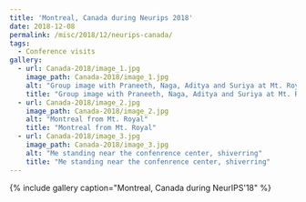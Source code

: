 ```yaml
---
title: 'Montreal, Canada during Neurips 2018'
date: 2018-12-08
permalink: /misc/2018/12/neurips-canada/
tags:
  - Conference visits
gallery:
  - url: Canada-2018/image_1.jpg
    image_path: Canada-2018/image_1.jpg
    alt: "Group image with Praneeth, Naga, Aditya and Suriya at Mt. Royal"
    title: "Group image with Praneeth, Naga, Aditya and Suriya at Mt. Royal"
  - url: Canada-2018/image_2.jpg
    image_path: Canada-2018/image_2.jpg
    alt: "Montreal from Mt. Royal"
    title: "Montreal from Mt. Royal"
  - url: Canada-2018/image_3.jpg
    image_path: Canada-2018/image_3.jpg
    alt: "Me standing near the confenrence center, shiverring"
    title: "Me standing near the confenrence center, shiverring"
---
```


{% include gallery caption="Montreal, Canada during NeurIPS'18" %}
